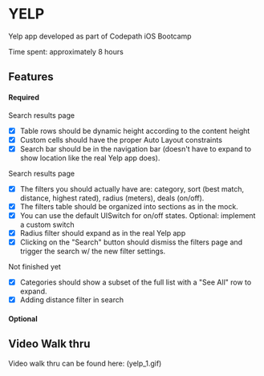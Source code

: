 YELP
======
Yelp app developed as part of Codepath iOS Bootcamp

Time spent: approximately 8 hours

Features
---------
#### Required
Search results page
- [x] Table rows should be dynamic height according to the content height
- [x] Custom cells should have the proper Auto Layout constraints
- [x] Search bar should be in the navigation bar (doesn't have to expand to show location like the real Yelp app does).

Search results page
- [x] The filters you should actually have are: category, sort (best match, distance, highest rated), radius (meters), deals (on/off).
- [x] The filters table should be organized into sections as in the mock.
- [x] You can use the default UISwitch for on/off states. Optional: implement a custom switch
- [x] Radius filter should expand as in the real Yelp app
- [x] Clicking on the "Search" button should dismiss the filters page and trigger the search w/ the new filter settings.

Not finished yet
- [x] Categories should show a subset of the full list with a "See All" row to expand.
- [x] Adding distance filter in search

#### Optional

Video Walk thru
---------------
Video walk thru can be found here:
(yelp_1.gif)



